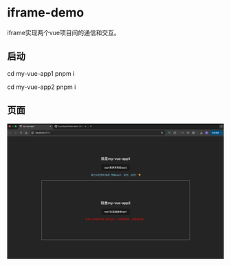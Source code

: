 # iframe-demo
iframe实现两个vue项目间的通信和交互。

## 启动
cd my-vue-app1
pnpm i

cd my-vue-app2
pnpm i

## 页面
![alt text](image.png)
